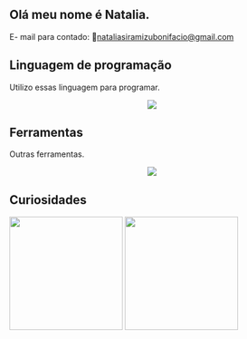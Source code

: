 ##  Olá meu nome é Natalia.

E- mail para contado:
📧nataliasiramizubonifacio@gmail.com

##  Linguagem de programação 
Utilizo essas linguagem para programar.</br>
<p align="center">
  <a href="https://skillicons.dev">
    <img src="https://skillicons.dev/icons?i=py,html,css,dotnet,js,cs,java" />
  </a>
</p>

## Ferramentas 
Outras ferramentas. </br>
<p align="center">
  <a href="https://skillicons.dev">
    <img src="https://skillicons.dev/icons?i=visualstudio,vscode,mysql,grafana,github,gcp" />
  </a>
</p>

## Curiosidades 


<div>
  <img src="https://github-readme-stats.vercel.app/api?username=Natalia&show_icons=true&theme=radical" height=200 />
  <a href="https://github.com/Natalia/convoychat">
    <img src="https://github-readme-stats.vercel.app/api/top-langs?username=anuraghazra&layout=compact&langs_count=8&card_width=320&theme=radical" height=200 />
  </a>
</div>

